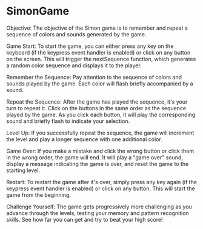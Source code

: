 # SimonGame

Objective: The objective of the Simon game is to remember and repeat a sequence of colors and sounds generated by the game.

Game Start: To start the game, you can either press any key on the keyboard (if the keypress event handler is enabled) or click on any button on the screen. This will trigger the nextSequence function, which generates a random color sequence and displays it to the player.

Remember the Sequence: Pay attention to the sequence of colors and sounds played by the game. Each color will flash briefly accompanied by a sound.

Repeat the Sequence: After the game has played the sequence, it's your turn to repeat it. Click on the buttons in the same order as the sequence played by the game. As you click each button, it will play the corresponding sound and briefly flash to indicate your selection.

Level Up: If you successfully repeat the sequence, the game will increment the level and play a longer sequence with one additional color.

Game Over: If you make a mistake and click the wrong button or click them in the wrong order, the game will end. It will play a "game over" sound, display a message indicating the game is over, and reset the game to the starting level.

Restart: To restart the game after it's over, simply press any key again (if the keypress event handler is enabled) or click on any button. This will start the game from the beginning.

Challenge Yourself: The game gets progressively more challenging as you advance through the levels, testing your memory and pattern recognition skills. See how far you can get and try to beat your high score!
